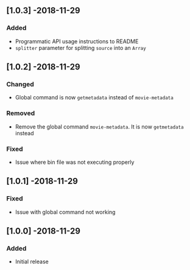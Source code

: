 ## [1.0.3] -2018-11-29

### Added
- Programmatic API usage instructions to README
- `splitter` parameter for splitting `source` into an `Array`

## [1.0.2] -2018-11-29
### Changed
- Global command is now `getmetadata` instead of `movie-metadata`

### Removed
- Remove the global command `movie-metadata`. It is now `getmetadata` instead

### Fixed
- Issue where bin file was not executing properly

## [1.0.1] -2018-11-29
### Fixed
- Issue with global command not working

## [1.0.0] -2018-11-29
### Added
- Initial release
